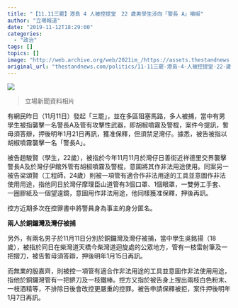 ```yaml
---
title: "【11.11三罷】港島 4 人被控提堂　22 歲男學生涉向「警長 A」噴椒"
author: "立場報道"
date: "2019-11-12T18:29:00"
categories:
  - "政治"
tags: []
topics: []
image: "http://web.archive.org/web/2021im_/https://assets.thestandnews.com/media/photos/20191112-05_UpYKT_93FIfti.png"
original_url: "thestandnews.com/politics/11-11三罷-港島-4-人被控提堂-22-歲男學生涉向-警長-a-噴椒"
---
```

![](http://web.archive.org/web/2021im_/https://assets.thestandnews.com/media/photos/20191112-05_UpYKT_93FIfti.png)
> 立場新聞資料相片

有網民昨日（11月11日）發起「三罷」，並在多區阻塞馬路，多人被捕，當中有男學生被指襲擊一名警長A及管有攻擊性武器，即胡椒噴霧及警棍，案件今提訊，暫毋須答辯，押後明年1月21日再訊，獲准保釋，但須禁足灣仔。據悉，被告被指以胡椒噴霧襲擊一名「警長A」。

被告趙駿賢（學生，22歲），被指於今年11月11月於灣仔日善街近祥德里交界襲擊警長A及於灣仔伊館外管有胡椒噴霧及警棍，意圖將其作非法用途使用。同案另一被告梁頌賢（工程師，24歲）則被一項管有適合作非法用途的工具並意圖作非法使用用途，指他同日於灣仔摩理臣山道管有3個口罩、1個眼罩，一雙勞工手套、一圈膠紙及一個望遠鏡，意圖用作非法用途，他同樣獲准保釋，押後再訊。

控方近期多次在控罪書中將警員身為事主的身分匿名。

**兩人於銅鑼灣及灣仔被捕**

另外，有兩名男子於11月11日分別於銅鑼灣及灣仔被捕，當中學生吳銘揚（18歲），被指於同日在柴灣道天橋今柴灣道迴旋處的公眾地方，管有一枝雷射筆及一把摺刀，被告暫毋須答辯，押後明年1月15日再訊。

而無業的殷嘉齊，則被控一項管有適合作非法用途的工具並意圖作非法使用用途，指他於銅鑼灣管有一把鎅刀及一枝鐵棒。控方又指於被告身上搜出兩枝白色粉末、一枝酒精等，不排除日後會改控更嚴重的控罪。被告申請保釋被拒，案件押後明年1月7日再訊。